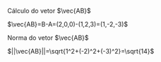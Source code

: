 Cálculo do vetor $\vec{AB}$

$\vec{AB}=B-A=(2,0,0)-(1,2,3)=(1,-2,-3)$

Norma do vetor $\vec{AB}$

$||\vec{AB}||=\sqrt{1^2+(-2)^2+(-3)^2}=\sqrt{14}$